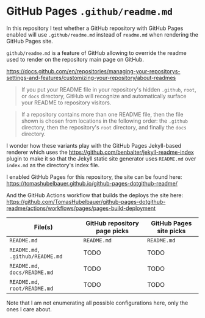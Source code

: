 # GitHub Pages `.github/readme.md`

In this repository I test whether a GitHub repository with GitHub Pages enabled
will use `.github/readme.md` instead of `readme.md` when rendering the GitHub
Pages site.

`github/readme.md` is a feature of GitHub allowing to override the readme used
to render on the repository main page on GitHub.

https://docs.github.com/en/repositories/managing-your-repositorys-settings-and-features/customizing-your-repository/about-readmes

> If you put your README file in your repository's hidden `.github`, `root`, or
> `docs` directory, GitHub will recognize and automatically surface your README
> to repository visitors.

> If a repository contains more than one README file, then the file shown is
> chosen from locations in the following order: the `.github` directory, then
> the repository's `root` directory, and finally the `docs` directory.

I wonder how these variants play with the GitHub Pages Jekyll-based renderer
which uses the https://github.com/benbalter/jekyll-readme-index plugin to make
it so that the Jekyll static site generator uses `README.md` over `index.md` as
the directory's index file.

I enabled GitHub Pages for this repository, the site can be found here:
https://tomashubelbauer.github.io/github-pages-dotgithub-readme/

And the GitHub Actions workflow that builds the deploys the site here:
https://github.com/TomasHubelbauer/github-pages-dotgithub-readme/actions/workflows/pages/pages-build-deployment

| File(s) | GitHub repository page picks | GitHub Pages site picks |
|-|-|-|
| `README.md` | `README.md` | `README.md` |
| `README.md`, `.github/README.md` | TODO | TODO |
| `README.md`, `docs/README.md` | TODO | TODO |
| `README.md`, `root/README.md` | TODO | TODO |

Note that I am not enumerating all possible configurations here, only the ones I
care about.
